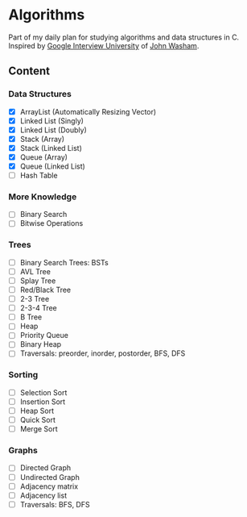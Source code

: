 [john-washam-github]: https://github.com/jwasham
[google-interview-repo]: https://github.com/jwasham/google-interview-university

# Algorithms

Part of my daily plan for studying algorithms and data structures in C. Inspired by 
[Google Interview University][google-interview-repo] of 
[John Washam][john-washam-github]. 

## Content

### Data Structures

- [X] ArrayList (Automatically Resizing Vector)
- [X] Linked List (Singly)
- [X] Linked List (Doubly)
- [X] Stack (Array)
- [X] Stack (Linked List)
- [X] Queue (Array)
- [X] Queue (Linked List)
- [ ] Hash Table

### More Knowledge

- [ ] Binary Search
- [ ] Bitwise Operations

### Trees

- [ ] Binary Search Trees: BSTs
- [ ] AVL Tree
- [ ] Splay Tree
- [ ] Red/Black Tree
- [ ] 2-3 Tree
- [ ] 2-3-4 Tree
- [ ] B Tree
- [ ] Heap
- [ ] Priority Queue
- [ ] Binary Heap
- [ ] Traversals: preorder, inorder, postorder, BFS, DFS

### Sorting

- [ ] Selection Sort
- [ ] Insertion Sort
- [ ] Heap Sort
- [ ] Quick Sort
- [ ] Merge Sort

### Graphs

- [ ] Directed Graph
- [ ] Undirected Graph
- [ ] Adjacency matrix
- [ ] Adjacency list
- [ ] Traversals: BFS, DFS
